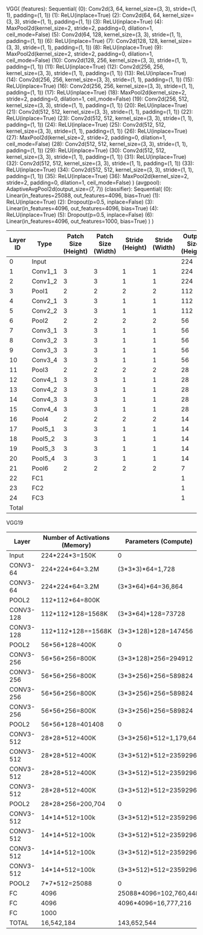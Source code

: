 <!--
 * @Author: Xiang Pan
 * @Date: 2022-03-27 06:47:32
 * @LastEditTime: 2022-03-27 07:46:00
 * @LastEditors: Xiang Pan
 * @Description: 
 * @FilePath: /HW3/problem3/3_2.md
 * @email: xiangpan@nyu.edu
-->

VGG(
  (features): Sequential(
    (0): Conv2d(3, 64, kernel_size=(3, 3), stride=(1, 1), padding=(1, 1))
    (1): ReLU(inplace=True)
    (2): Conv2d(64, 64, kernel_size=(3, 3), stride=(1, 1), padding=(1, 1))
    (3): ReLU(inplace=True)
    (4): MaxPool2d(kernel_size=2, stride=2, padding=0, dilation=1, ceil_mode=False)
    (5): Conv2d(64, 128, kernel_size=(3, 3), stride=(1, 1), padding=(1, 1))
    (6): ReLU(inplace=True)
    (7): Conv2d(128, 128, kernel_size=(3, 3), stride=(1, 1), padding=(1, 1))
    (8): ReLU(inplace=True)
    (9): MaxPool2d(kernel_size=2, stride=2, padding=0, dilation=1, ceil_mode=False)
    (10): Conv2d(128, 256, kernel_size=(3, 3), stride=(1, 1), padding=(1, 1))
    (11): ReLU(inplace=True)
    (12): Conv2d(256, 256, kernel_size=(3, 3), stride=(1, 1), padding=(1, 1))
    (13): ReLU(inplace=True)
    (14): Conv2d(256, 256, kernel_size=(3, 3), stride=(1, 1), padding=(1, 1))
    (15): ReLU(inplace=True)
    (16): Conv2d(256, 256, kernel_size=(3, 3), stride=(1, 1), padding=(1, 1))
    (17): ReLU(inplace=True)
    (18): MaxPool2d(kernel_size=2, stride=2, padding=0, dilation=1, ceil_mode=False)
    (19): Conv2d(256, 512, kernel_size=(3, 3), stride=(1, 1), padding=(1, 1))
    (20): ReLU(inplace=True)
    (21): Conv2d(512, 512, kernel_size=(3, 3), stride=(1, 1), padding=(1, 1))
    (22): ReLU(inplace=True)
    (23): Conv2d(512, 512, kernel_size=(3, 3), stride=(1, 1), padding=(1, 1))
    (24): ReLU(inplace=True)
    (25): Conv2d(512, 512, kernel_size=(3, 3), stride=(1, 1), padding=(1, 1))
    (26): ReLU(inplace=True)
    (27): MaxPool2d(kernel_size=2, stride=2, padding=0, dilation=1, ceil_mode=False)
    (28): Conv2d(512, 512, kernel_size=(3, 3), stride=(1, 1), padding=(1, 1))
    (29): ReLU(inplace=True)
    (30): Conv2d(512, 512, kernel_size=(3, 3), stride=(1, 1), padding=(1, 1))
    (31): ReLU(inplace=True)
    (32): Conv2d(512, 512, kernel_size=(3, 3), stride=(1, 1), padding=(1, 1))
    (33): ReLU(inplace=True)
    (34): Conv2d(512, 512, kernel_size=(3, 3), stride=(1, 1), padding=(1, 1))
    (35): ReLU(inplace=True)
    (36): MaxPool2d(kernel_size=2, stride=2, padding=0, dilation=1, ceil_mode=False)
  )
  (avgpool): AdaptiveAvgPool2d(output_size=(7, 7))
  (classifier): Sequential(
    (0): Linear(in_features=25088, out_features=4096, bias=True)
    (1): ReLU(inplace=True)
    (2): Dropout(p=0.5, inplace=False)
    (3): Linear(in_features=4096, out_features=4096, bias=True)
    (4): ReLU(inplace=True)
    (5): Dropout(p=0.5, inplace=False)
    (6): Linear(in_features=4096, out_features=1000, bias=True)
  )
)

| Layer ID | Type     | Patch Size (Height) | Patch Size (Width) | Stride (Height) | Stride (Width) | Output Size (Height) | Output Size (Width) | Output Size (Channel) | Memory     | Params      | Ratio  |
| -------- | -------- | ------------------- | ------------------ | --------------- | -------------- | -------------------- | ------------------- | --------------------- | ---------- | ----------- | ------ |
| 0        | Input    |                     |                    |                 |                | 224                  | 224                 | 3                     | 150,528    |             |        |
| 1        | Conv1\_1 | 3                   | 3                  | 1               | 1              | 224                  | 224                 | 64                    | 3,211,264  | 1,728       | 0.00%  |
| 2        | Conv1\_2 | 3                   | 3                  | 1               | 1              | 224                  | 224                 | 64                    | 3,211,264  | 36,864      | 0.03%  |
| 3        | Pool1    | 2                   | 2                  | 2               | 2              | 112                  | 112                 | 64                    | 802,816    |             |        |
| 4        | Conv2\_1 | 3                   | 3                  | 1               | 1              | 112                  | 112                 | 128                   | 1,605,632  | 73,728      | 0.05%  |
| 5        | Conv2\_2 | 3                   | 3                  | 1               | 1              | 112                  | 112                 | 128                   | 1,605,632  | 147,456     | 0.10%  |
| 6        | Pool2    | 2                   | 2                  | 2               | 2              | 56                   | 56                  | 128                   | 401,408    |             |        |
| 7        | Conv3\_1 | 3                   | 3                  | 1               | 1              | 56                   | 56                  | 256                   | 802,816    | 294,912     | 0.21%  |
| 8        | Conv3\_2 | 3                   | 3                  | 1               | 1              | 56                   | 56                  | 256                   | 802,816    | 589,824     | 0.41%  |
| 9        | Conv3\_3 | 3                   | 3                  | 1               | 1              | 56                   | 56                  | 256                   | 802,816    | 589,824     | 0.41%  |
| 10       | Conv3\_4 | 3                   | 3                  | 1               | 1              | 56                   | 56                  | 256                   | 802,816    | 589,824     | 0.41%  |
| 11       | Pool3    | 2                   | 2                  | 2               | 2              | 28                   | 28                  | 256                   | 200,704    |             |        |
| 12       | Conv4\_1 | 3                   | 3                  | 1               | 1              | 28                   | 28                  | 512                   | 401,408    | 1,179,648   | 0.82%  |
| 13       | Conv4\_2 | 3                   | 3                  | 1               | 1              | 28                   | 28                  | 512                   | 401,408    | 2,359,296   | 1.64%  |
| 14       | Conv4\_3 | 3                   | 3                  | 1               | 1              | 28                   | 28                  | 512                   | 401,408    | 2,359,296   | 1.64%  |
| 15       | Conv4\_4 | 3                   | 3                  | 1               | 1              | 28                   | 28                  | 512                   | 401,408    | 2,359,296   | 1.64%  |
| 16       | Pool4    | 2                   | 2                  | 2               | 2              | 14                   | 14                  | 512                   | 100,352    |             |        |
| 17       | Pool5\_1 | 3                   | 3                  | 1               | 1              | 14                   | 14                  | 512                   | 100,352    | 2,359,296   | 1.64%  |
| 18       | Pool5\_2 | 3                   | 3                  | 1               | 1              | 14                   | 14                  | 512                   | 100,352    | 2,359,296   | 1.64%  |
| 19       | Pool5\_3 | 3                   | 3                  | 1               | 1              | 14                   | 14                  | 512                   | 100,352    | 2,359,296   | 1.64%  |
| 20       | Pool5\_4 | 3                   | 3                  | 1               | 1              | 14                   | 14                  | 512                   | 100,352    | 2,359,296   | 1.64%  |
| 21       | Pool6    | 2                   | 2                  | 2               | 2              | 7                    | 7                   | 512                   | 25,088     |             |        |
| 22       | FC1      |                     |                    |                 |                | 1                    | 1                   | 4096                  | 4,096      | 102,760,448 | 71.53% |
| 23       | FC2      |                     |                    |                 |                | 1                    | 1                   | 4096                  | 4,096      | 16,777,216  | 11.68% |
| 24       | FC3      |                     |                    |                 |                | 1                    | 1                   | 1000                  | 1,000      | 4,096,000   | 2.85%  |
| Total    |          |                     |                    |                 |                |                      |                     |                       | 16,542,184 | 143,652,544 |        |


VGG19

| Layer     | Number of Activations (Memory) | Parameters (Compute)       |
| --------- | ------------------------------ | -------------------------- |
| Input     | 224\*224\*3=150K               | 0                          |
| CONV3-64  | 224\*224\*64=3.2M              | (3\*3\*3)\*64=1,728        |
| CONV3-64  | 224\*224\*64=3.2M              | (3\*3\*64)\*64=36,864      |
| POOL2     | 112\*112\*64=800K              |                            |
| CONV3-128 | 112\*112\*128=1568K            | (3\*3\*64)\*128=73728      |
| CONV3-128 | 112\*112\*128==1568K           | (3\*3\*128)\*128=147456    |
| POOL2     | 56\*56\*128=400K               | 0                          |
| CONV3-256 | 56\*56\*256=800K               | (3\*3\*128)\*256=294912    |
| CONV3-256 | 56\*56\*256=800K               | (3\*3\*256)\*256=589824    |
| CONV3-256 | 56\*56\*256=800K               | (3\*3\*256)\*256=589824    |
| CONV3-256 | 56\*56\*256=800K               | (3\*3\*256)\*256=589824    |
| POOL2     | 56\*56\*128=401408             | 0                          |
| CONV3-512 | 28\*28\*512=400K               | (3\*3\*256)\*512=1,179,648 |
| CONV3-512 | 28\*28\*512=400K               | (3\*3\*512)\*512=2359296   |
| CONV3-512 | 28\*28\*512=400K               | (3\*3\*512)\*512=2359296   |
| CONV3-512 | 28\*28\*512=400K               | (3\*3\*512)\*512=2359296   |
| POOL2     | 28\*28\*256=200,704            | 0                          |
| CONV3-512 | 14\*14\*512=100k               | (3\*3\*512)\*512=2359296   |
| CONV3-512 | 14\*14\*512=100k               | (3\*3\*512)\*512=2359296   |
| CONV3-512 | 14\*14\*512=100k               | (3\*3\*512)\*512=2359296   |
| CONV3-512 | 14\*14\*512=100k               | (3\*3\*512)\*512=2359296   |
| POOL2     | 7\*7\*512=25088                | 0                          |
| FC        | 4096                           | 25088\*4096=102,760,448    |
| FC        | 4096                           | 4096\*4096=16,777,216      |
| FC        | 1000                           |                            |
| TOTAL     | 16,542,184                     | 143,652,544                |